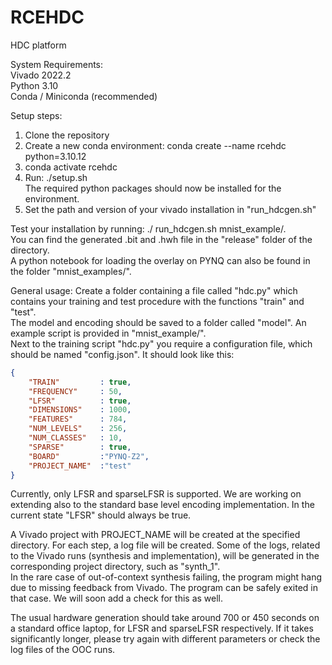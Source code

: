 # RCEHDC
HDC platform 

System Requirements:<br>
Vivado 2022.2<br>
Python 3.10<br>
Conda / Miniconda (recommended)<br>

Setup steps:<br>
1. Clone the repository
2. Create a new conda environment: conda create --name rcehdc python=3.10.12<br>
3. conda activate rcehdc<br>
4. Run: ./setup.sh<br>
The required python packages should now be installed for the environment.<br>
5. Set the path and version of your vivado installation in "run_hdcgen.sh"

Test your installation by running: ./
run_hdcgen.sh mnist_example/.<br>
You can find the generated .bit and .hwh file in the "release" folder of the directory.<br>
A python notebook for loading the overlay on PYNQ can also be found in the folder "mnist_examples/".

General usage:
Create a folder containing a file called "hdc.py" which contains your training and test procedure with the functions "train" and "test".<br>
The model and encoding should be saved to a folder called "model". An example script is provided in "mnist_example/".<br>
Next to the training script "hdc.py" you require a configuration file, which should be named "config.json". It should look like this:
```json
{   
    "TRAIN"         : true,
    "FREQUENCY"     : 50,
    "LFSR"          : true,
    "DIMENSIONS"    : 1000,
    "FEATURES"      : 784,
    "NUM_LEVELS"    : 256,
    "NUM_CLASSES"   : 10,
    "SPARSE"        : true,
    "BOARD"         :"PYNQ-Z2",
    "PROJECT_NAME"  :"test"
}
```

Currently, only LFSR and sparseLFSR is supported. We are working on extending also to the standard base level encoding implementation. In the current state "LFSR" should always be true.

A Vivado project with PROJECT_NAME will be created at the specified directory. For each step, a log file will be created. Some of the logs, related to the Vivado runs (synthesis and implementation), will be generated in the corresponding project directory, such as "synth_1".<br>
In the rare case of out-of-context synthesis failing, the program might hang due to missing feedback from Vivado. The program can be safely exited in that case. We will soon add a check for this as well.

The usual hardware generation should take around 700 or 450 seconds on a standard office laptop, for LFSR and sparseLFSR respectively. If it takes significantly longer, please try again with different parameters or check the log files of the OOC runs.
